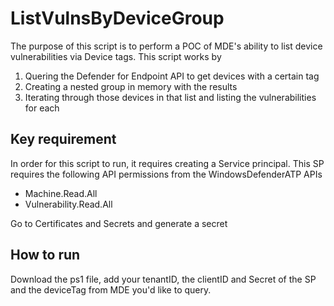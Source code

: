 # ListVulnsByDeviceGroup

The purpose of this script is to perform a POC of MDE's ability to list device vulnerabilities via Device tags. This script works by

1. Quering the Defender for Endpoint API to get devices with a certain tag
2. Creating a nested group in memory with the results
3. Iterating through those devices in that list and listing the vulnerabilities for each

## Key requirement

In order for this script to run, it requires creating a Service principal. This SP requires the following API permissions from the WindowsDefenderATP APIs
* Machine.Read.All
* Vulnerability.Read.All

Go to Certificates and Secrets and generate a secret

## How to run

Download the ps1 file, add your tenantID, the clientID and Secret of the SP and the deviceTag from MDE you'd like to query.
